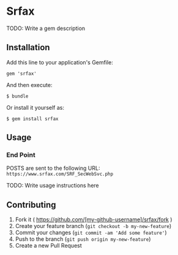 # Srfax

TODO: Write a gem description

## Installation

Add this line to your application's Gemfile:

    gem 'srfax'

And then execute:

    $ bundle

Or install it yourself as:

    $ gem install srfax

## Usage

### End Point

POSTS are sent to the following URL: `https://www.srfax.com/SRF_SecWebSvc.php`

TODO: Write usage instructions here

## Contributing

1. Fork it ( https://github.com/[my-github-username]/srfax/fork )
2. Create your feature branch (`git checkout -b my-new-feature`)
3. Commit your changes (`git commit -am 'Add some feature'`)
4. Push to the branch (`git push origin my-new-feature`)
5. Create a new Pull Request
